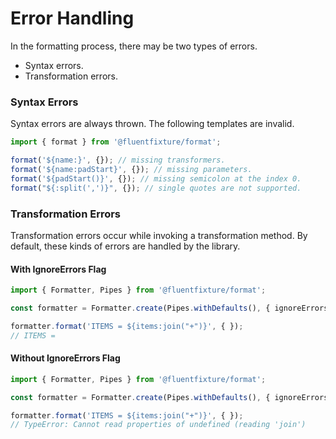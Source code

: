 # Error Handling

In the formatting process, there may be two types of errors.

* Syntax errors.
* Transformation errors.

### Syntax Errors

Syntax errors are always thrown. The following templates are invalid.

```typescript
import { format } from '@fluentfixture/format';

format('${name:}', {}); // missing transformers.
format('${name:padStart}', {}); // missing parameters.
format('${padStart()}', {}); // missing semicolon at the index 0.
format("${:split(',')}", {}); // single quotes are not supported.
```

### Transformation Errors

Transformation errors occur while invoking a transformation method. By default, these kinds of errors are handled by the library.

#### With IgnoreErrors Flag

```typescript
import { Formatter, Pipes } from '@fluentfixture/format';

const formatter = Formatter.create(Pipes.withDefaults(), { ignoreErrors: true });

formatter.format('ITEMS = ${items:join("+")}', { });
// ITEMS = 
```

#### Without IgnoreErrors Flag

```typescript
import { Formatter, Pipes } from '@fluentfixture/format';

const formatter = Formatter.create(Pipes.withDefaults(), { ignoreErrors: false });

formatter.format('ITEMS = ${items:join("+")}', { });
// TypeError: Cannot read properties of undefined (reading 'join')

```
